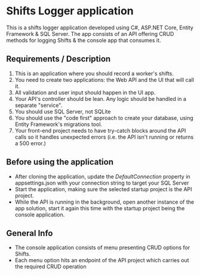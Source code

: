 ﻿# Shifts Logger application
This is a shifts logger application developed using C#, ASP.NET Core, Entity Framework & SQL Server. The app consists of an API offering CRUD methods for logging Shifts & the console app that consumes it.

## Requirements / Description
1) This is an application where you should record a worker's shifts.
2) You need to create two applications: the Web API and the UI that will call it.
3) All validation and user input should happen in the UI app.
4) Your API's controller should be lean. Any logic should be handled in a separate "service".
5) You should use SQL Server, not SQLite
6) You should use the "code first" approach to create your database, using Entity Framework's migrations tool.
7) Your front-end project needs to have try-catch blocks around the API calls so it handles unexpected errors (i.e. the API isn't running or returns a 500 error.)

## Before using the application
* After cloning the application, update the *DefaultConnection* property in appsettings.json with your connection string to target your SQL Server
* Start the application, making sure the selected startup project is the API project.
* While the API is running in the background, open another instance of the app solution, start it again this time with the startup project being the console application.

## General Info
* The console application consists of menu presenting CRUD options for Shifts.
* Each menu option hits an endpoint of the API project which carries out the required CRUD operation